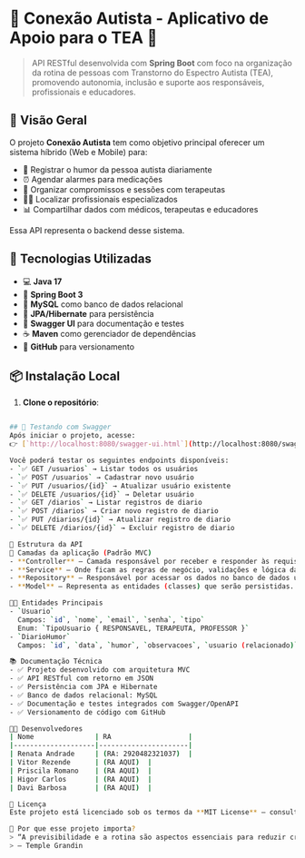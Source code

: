   # 🤝 Conexão Autista - Aplicativo de Apoio para o TEA 💙
> API RESTful desenvolvida com **Spring Boot** com foco na organização da rotina de pessoas com Transtorno do Espectro Autista (TEA), promovendo autonomia, inclusão e suporte aos responsáveis, profissionais e educadores.

## 📌 Visão Geral
O projeto **Conexão Autista** tem como objetivo principal oferecer um sistema híbrido (Web e Mobile) para:

- 🧠 Registrar o humor da pessoa autista diariamente
- ⏰ Agendar alarmes para medicações
- 📅 Organizar compromissos e sessões com terapeutas
- 👩‍⚕️ Localizar profissionais especializados
- 📊 Compartilhar dados com médicos, terapeutas e educadores

Essa API representa o backend desse sistema.

## 🚀 Tecnologias Utilizadas
- 💻 **Java 17**
- 🌱 **Spring Boot 3**
- 🐬 **MySQL** como banco de dados relacional
- 🔁 **JPA/Hibernate** para persistência
- 🧭 **Swagger UI** para documentação e testes
- ☕ **Maven** como gerenciador de dependências
- 🐙 **GitHub** para versionamento

## 📦 Instalação Local
1. **Clone o repositório**:
```bash

## 🧪 Testando com Swagger
Após iniciar o projeto, acesse:
👉 [`http://localhost:8080/swagger-ui.html`](http://localhost:8080/swagger-ui.html)

Você poderá testar os seguintes endpoints disponíveis:
- `✅ GET /usuarios` → Listar todos os usuários
- `✅ POST /usuarios` → Cadastrar novo usuário
- `✅ PUT /usuarios/{id}` → Atualizar usuário existente
- `✅ DELETE /usuarios/{id}` → Deletar usuário
- `✅ GET /diarios` → Listar registros de diario
- `✅ POST /diarios` → Criar novo registro de diario
- `✅ PUT /diarios/{id}` → Atualizar registro de diario
- `✅ DELETE /diarios/{id}` → Excluir registro de diario

🧱 Estrutura da API
📁 Camadas da aplicação (Padrão MVC)
- **Controller** – Camada responsável por receber e responder às requisições HTTP.
- **Service** – Onde ficam as regras de negócio, validações e lógica da aplicação.
- **Repository** – Responsável por acessar os dados no banco de dados usando JPA.
- **Model** – Representa as entidades (classes) que serão persistidas.

🧑‍💻 Entidades Principais
- `Usuario`  
  Campos: `id`, `nome`, `email`, `senha`, `tipo`  
  Enum: `TipoUsuario { RESPONSAVEL, TERAPEUTA, PROFESSOR }`
- `DiarioHumor` 
  Campos: `id`, `data`, `humor`, `observacoes`, `usuario (relacionado)`

📚 Documentação Técnica
- ✅ Projeto desenvolvido com arquitetura MVC
- ✅ API RESTful com retorno em JSON
- ✅ Persistência com JPA e Hibernate
- ✅ Banco de dados relacional: MySQL
- ✅ Documentação e testes integrados com Swagger/OpenAPI
- ✅ Versionamento de código com GitHub

👩‍💻 Desenvolvedores
| Nome               | RA                   |
|--------------------|----------------------|
| Renata Andrade     | (RA: 2920482321037)  |
| Vitor Rezende      | (RA AQUI)  |
| Priscila Romano    | (RA AQUI)  |
| Higor Carlos       | (RA AQUI)  |
| Davi Barbosa       | (RA AQUI)  |

📃 Licença
Este projeto está licenciado sob os termos da **MIT License** – consulte o arquivo [LICENSE](LICENSE) para mais detalhes.

💙 Por que esse projeto importa?
> “A previsibilidade e a rotina são aspectos essenciais para reduzir crises e melhorar o comportamento adaptativo em pessoas com TEA.”  
> — Temple Grandin


